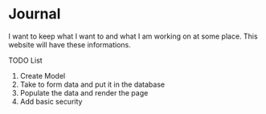 # Journal

I want to keep what I want to and what I am working on at some place. This website will have these informations. 

TODO List

1. Create Model
2. Take to form data and put it in the database
3. Populate the data and render the page
4. Add basic security